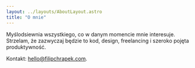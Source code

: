 ```yaml
---
layout: ../layouts/AboutLayout.astro
title: "O mnie"
---
```


Myślodsiewnia wszystkiego, co w danym momencie mnie interesuje. Strzelam, że zazwyczaj będzie to kod, design, freelancing i szeroko pojęta produktywność.

Kontakt: [hello@filipchrapek.com](mailto:hello@filipchrapek.com).
